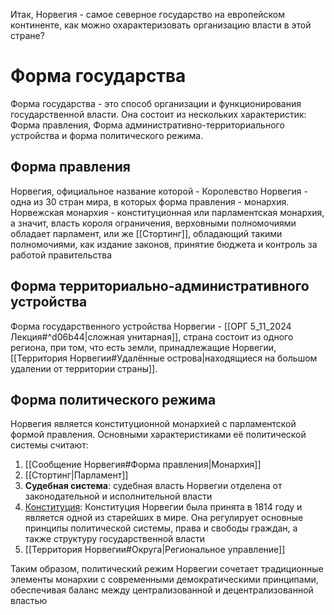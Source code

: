 Итак, Норвегия - самое северное государство на европейском континенте, как можно охарактеризовать организацию власти в этой стране? 
# Форма государства
Форма государства - это способ организации и функционирования государственной власти. Она состоит из нескольких характеристик: Форма правления, Форма административно-территориального устройства и форма политического режима.
## Форма правления
Норвегия, официальное название которой - Королевство Норвегия - одна из 30 стран мира, в которых форма правления - монархия. Норвежская монархия - конституционная или парламентская монархия, а значит, власть короля ограничения, верховными полномочиями обладает парламент, или же [[Стортинг]], обладающий такими полномочиями, как издание законов, принятие бюджета и контроль за работой правительства
## Форма территориально-административного устройства
Форма государственного устройства Норвегии - [[ОРГ 5_11_2024 Лекция#^d06b44|сложная унитарная]], страна состоит из одного региона, при том, что есть земли, принадлежащие Норвегии, [[Территория Норвегии#Удалённые острова|находящиеся на большом удалении от территории страны]]. 
## Форма политического режима
Норвегия является конституционной монархией с парламентской формой 
правления. Основными характеристиками её политической системы считают:
1. [[Сообщение Норвегия#Форма правления|Монархия]]
2. [[Стортинг|Парламент]]
3. **Судебная система**: судебная власть Норвегии отделена от законодательной и исполнительной власти
4. [Конституция](norway.pdf): Конституция Норвегии была принята в 1814 году и является одной из старейших в мире. Она регулирует основные принципы политической системы, права и свободы граждан, а также структуру государственной власти
5. [[Территория Норвегии#Округа|Региональное управление]]

Таким образом, политический режим Норвегии сочетает традиционные элементы монархии с современными демократическими принципами, обеспечивая баланс между централизованной и децентрализованной властью